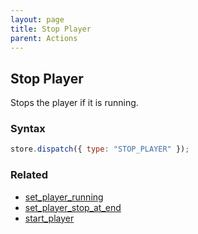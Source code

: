 ```yaml
---
layout: page
title: Stop Player
parent: Actions
---
```


## Stop Player

Stops the player if it is running.

### Syntax

```js
store.dispatch({ type: "STOP_PLAYER" });
```

### Related

- [set_player_running](./set_player_running.md)
- [set_player_stop_at_end](./set_player_stop_at_end.md)
- [start_player](./start_player.md)
